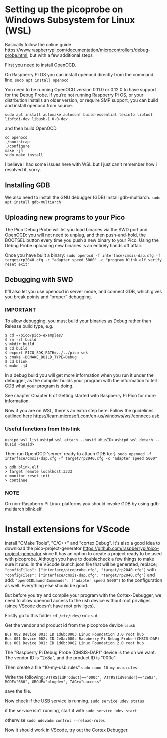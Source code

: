 # Setting up the picoprobe on Windows Subsystem for Linux (WSL)

Basically follow the online guide https://www.raspberrypi.com/documentation/microcontrollers/debug-probe.html, 
but with a few additional steps

First you need to install OpenOCD.

On Raspberry Pi OS you can install openocd directly from the command line.
```sudo apt install openocd```

You need to be running OpenOCD version 0.11.0 or 0.12.0 to have support for the Debug Probe. If you’re not running Raspberry Pi OS, or your distrbution installs an older version, or require SMP support, you can build and install openocd from source.

```sudo apt install automake autoconf build-essential texinfo libtool libftdi-dev libusb-1.0-0-dev```

and then build OpenOCD.
```git clone https://github.com/raspberrypi/openocd.git --branch rp2040 --depth=1 --no-single-branch
cd openocd
./bootstrap
./configure
make -j4
sudo make install
```

I believe I had some issues here with WSL but I just can't remember how i resolved it, sorry.

## Installing GDB

We also need to install the GNU debugger (GDB)
Install gdb-multiarch.
```sudo apt install gdb-multiarch```

## Uploading new programs to your Pico

The Pico Debug Probe will let you load binaries via the SWD port and OpenOCD: you will not need to unplug, and then push-and-hold, the BOOTSEL button every time you push a new binary to your Pico. Using the Debug Probe uploading new binaries is an entirely hands off affair.

Once you have built a binary:
```sudo openocd -f interface/cmsis-dap.cfg -f target/rp2040.cfg -c "adapter speed 5000" -c "program blink.elf verify reset exit"```

## Debugging with SWD
It’ll also let you use openocd in server mode, and connect GDB, which gives you break points and “proper” debugging.

### IMPORTANT
To allow debugging, you must build your binaries as Debug rather than Release build type, e.g.
```
$ cd ~/pico/pico-examples/
$ rm -rf build
$ mkdir build
$ cd build
$ export PICO_SDK_PATH=../../pico-sdk
$ cmake -DCMAKE_BUILD_TYPE=Debug ..
$ cd blink
$ make -j4
```
In a debug build you will get more information when you run it under the debugger, as the compiler builds your program with the information to tell GDB what your program is doing.

See chapter Chapter 6 of Getting started with Raspberry Pi Pico for more information.

Now if you are on WSL, there's an extra step here. Follow the guidelines outlined here https://learn.microsoft.com/en-us/windows/wsl/connect-usb 

### Useful functions from this link
```usbipd wsl list```
```usbipd wsl attach --busid <busID>```
```usbipd wsl detach --busid <busid>```


Then run OpenOCD 'server' ready to attach GDB to:
```$ sudo openocd -f interface/cmsis-dap.cfg -f target/rp2040.cfg -c "adapter speed 5000"```

```
$ gdb blink.elf
> target remote localhost:3333
> monitor reset init
> continue
```
### NOTE
On non-Raspberry Pi Linux platforms you should invoke GDB by using gdb-multiarch blink.elf.

# Install extensions for VScode

install "CMake Tools", "C/C++" and "cortex Debug". It's also a good idea to download the pico-project-generator https://github.com/raspberrypi/pico-project-generator since It has an option to create a project ready to be used with picoprobe. Although you have to doublecheck a few things to make sure it runs. In the VScode launch.json file that will be generated, replace;
```"configFiles": ["interface/picoprobe.cfg", "target/rp2040.cfg"]```
with
```"configFiles": ["interface/cmsis-dap.cfg", "target/rp2040.cfg"]```
and add: 
```"openOCDLaunchCommands": ["adapter speed 5000"]```
to the configuration as well. Everything else should be good. 

But before you try and compile your program with the Cortex-Debugger, we need to allow openocd access to the usb device without root priviliges (since VScode doesn't have root priviliges). 

Firstly go to this folder
```cd /etc/udev/rules.d```

Get the vendor and product id from the picoprobe device
```lsusb```
```
Bus 002 Device 001: ID 1d6b:0003 Linux Foundation 3.0 root hub
Bus 001 Device 002: ID 2e8a:000c Raspberry Pi Debug Probe (CMSIS-DAP)
Bus 001 Device 001: ID 1d6b:0002 Linux Foundation 2.0 root hub
```
The "Raspberry Pi Debug Probe (CMSIS-DAP)" device is the on we want. The vendor ID is "2e8a", and
the product ID is "000c".

Then create a file "10-my-usb.rules"
```sudo nano 10-my-usb.rules```

Write the following:
```ATTRS{idProduct}=="000c", ATTRS{idVendor}=="2e8a", MODE="660", GROUP="plugdev", TAG+="uaccess"```

save the file. 

Now check if the USB service is running. 
```sudo service udev status```

if the service isn't running, start it with 
```sudo service udev start```

otherwise
```sudo udevadm control --reload-rules```


Now it should work in VScode, try out the Cortex Debugger.